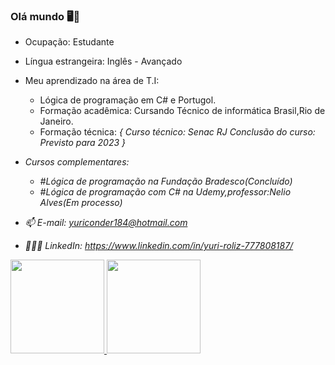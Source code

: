 ###                               Olá mundo 🖥📱
- Ocupação: Estudante 
- Língua estrangeira: Inglês - Avançado
- Meu aprendizado na área de T.I:
 
  - Lógica de programação em C# e Portugol.
  - Formação acadêmica: Cursando Técnico de informática Brasil,Rio de Janeiro.
  - Formação técnica: <Em processo>
          {
           Curso técnico: Senac RJ
           Conclusão do curso: Previsto para 2023 
          }
- Cursos complementares: 
   - #Lógica de programação na Fundação Bradesco(Concluído)
   - #Lógica de programação com C# na Udemy,professor:Nelio Alves(Em processo)    

- 📫 E-mail:  yuriconder184@hotmail.com
- 👨🏽‍💻 LinkedIn: https://www.linkedin.com/in/yuri-roliz-777808187/
 
<div>
<div align="left">
  <a href="https://github.com/yuri1709">
  <img height="150em" src="https://github-readme-stats.vercel.app/api?username=yuri1709&show_icons=true&theme=algolia&include_all_commits=true&count_private=true"/>   
  <img height="150em" src="https://github-readme-stats.vercel.app/api/top-langs/?username=yuri1709&layout=compact&langs_count=7&theme=algolia"/>
 </div>
 </div>
  
 


